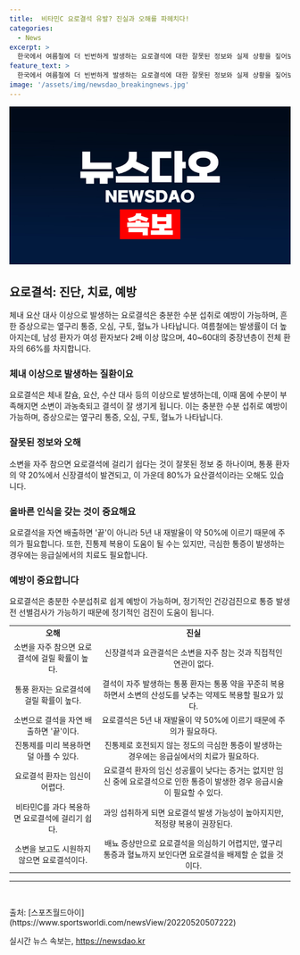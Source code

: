 ```yaml
---
title:  비타민C 요로결석 유발? 진실과 오해를 파헤치다!
categories:
  - News
excerpt: >
  한국에서 여름철에 더 빈번하게 발생하는 요로결석에 대한 잘못된 정보와 실제 상황을 짚어보았다. 요로결석은 충분한 수분 섭취로 예방 가능하며, 옆구리 통증을 주로 동반한다. 소변을 자주 참는 것이 발생을 촉진시킨다는 오해와 통풍과의 연관성, 그리고 여성 요로결석 환자들의 임신 가능성에 대한 정보도 살펴보았다. 또한, 비타민C 과다 복용과 진통제 복용, 그리고 요로결석의 재발 가능성에 대해도 다뤘다. 최 교수는 요로결석을 예방하기 위해 충분한 수분 섭취와 정기적인 건강검진의 중요성을 강조했다.
feature_text: >
  한국에서 여름철에 더 빈번하게 발생하는 요로결석에 대한 잘못된 정보와 실제 상황을 짚어보았다. 요로결석은 충분한 수분 섭취로 예방 가능하며, 옆구리 통증을 주로 동반한다. 소변을 자주 참는 것이 발생을 촉진시킨다는 오해와 통풍과의 연관성, 그리고 여성 요로결석 환자들의 임신 가능성에 대한 정보도 살펴보았다. 또한, 비타민C 과다 복용과 진통제 복용, 그리고 요로결석의 재발 가능성에 대해도 다뤘다. 최 교수는 요로결석을 예방하기 위해 충분한 수분 섭취와 정기적인 건강검진의 중요성을 강조했다.
image: '/assets/img/newsdao_breakingnews.jpg'
---
```


<p><img src="/assets/img/newsdao_breakingnews.jpg" alt="flaretime 속보" /></p>

<h2 data-ke-size="size26">요로결석: 진단, 치료, 예방</h2>

<p data-ke-size="size16">체내 요산 대사 이상으로 발생하는 요로결석은 충분한 수분 섭취로 예방이 가능하며, 흔한 증상으로는 옆구리 통증, 오심, 구토, 혈뇨가 나타납니다. 여름철에는 발생률이 더 높아지는데, 남성 환자가 여성 환자보다 2배 이상 많으며, 40~60대의 중장년층이 전체 환자의 66%를 차지합니다.</p>

<h3 data-ke-size="size24">체내 이상으로 발생하는 질환이요</h3>

<p data-ke-size="size16">요로결석은 체내 칼슘, 요산, 수산 대사 등의 이상으로 발생하는데, 이때 몸에 수분이 부족해지면 소변이 과농축되고 결석이 잘 생기게 됩니다. 이는 충분한 수분 섭취로 예방이 가능하며, 증상으로는 옆구리 통증, 오심, 구토, 혈뇨가 나타납니다.</p>

<h3 data-ke-size="size24">잘못된 정보와 오해</h3>

<p data-ke-size="size16">소변을 자주 참으면 요로결석에 걸리기 쉽다는 것이 잘못된 정보 중 하나이며, 통풍 환자의 약 20%에서 신장결석이 발견되고, 이 가운데 80%가 요산결석이라는 오해도 있습니다.</p>

<h3 data-ke-size="size24">올바른 인식을 갖는 것이 중요해요</h3>

<p data-ke-size="size16">요로결석을 자연 배출하면 '끝'이 아니라 5년 내 재발율이 약 50%에 이르기 때문에 주의가 필요합니다. 또한, 진통제 복용이 도움이 될 수는 있지만, 극심한 통증이 발생하는 경우에는 응급실에서의 치료도 필요합니다.</p>

<h3 data-ke-size="size24">예방이 중요합니다</h3>

<p data-ke-size="size16">요로결석은 충분한 수분섭취로 쉽게 예방이 가능하며, 정기적인 건강검진으로 통증 발생 전 선별검사가 가능하기 때문에 정기적인 검진이 도움이 됩니다.</p>

<table>
    <tbody>
        <tr>
            <td style="text-align: center; height: 17px;"><b>오해</b></td>
            <td style="text-align: center; height: 17px;"><b>진실</b></td>
        </tr>
        <tr>
            <td style="text-align: center; height: 17px;">소변을 자주 참으면 요로결석에 걸릴 확률이 높다.</td>
            <td style="text-align: center; height: 17px;">신장결석과 요관결석은 소변을 자주 참는 것과 직접적인 연관이 없다.</td>
        </tr>
        <tr>
            <td style="text-align: center; height: 17px;">통풍 환자는 요로결석에 걸릴 확률이 높다.</td>
            <td style="text-align: center; height: 17px;">결석이 자주 발생하는 통풍 환자는 통풍 약을 꾸준히 복용하면서 소변의 산성도를 낮추는 약제도 복용할 필요가 있다.</td>
        </tr>
        <tr>
            <td style="text-align: center; height: 17px;">소변으로 결석을 자연 배출하면 '끝'이다.</td>
            <td style="text-align: center; height: 17px;">요로결석은 5년 내 재발율이 약 50%에 이르기 때문에 주의가 필요하다.</td>
        </tr>
        <tr>
            <td style="text-align: center; height: 17px;">진통제를 미리 복용하면 덜 아플 수 있다.</td>
            <td style="text-align: center; height: 17px;">진통제로 호전되지 않는 정도의 극심한 통증이 발생하는 경우에는 응급실에서의 치료가 필요하다.</td>
        </tr>
        <tr>
            <td style="text-align: center; height: 17px;">요로결석 환자는 임신이 어렵다.</td>
            <td style="text-align: center; height: 17px;">요로결석 환자의 임신 성공률이 낮다는 증거는 없지만 임신 중에 요로결석으로 인한 통증이 발생한 경우 응급시술이 필요할 수 있다.</td>
        </tr>
        <tr>
            <td style="text-align: center; height: 17px;">비타민C를 과다 복용하면 요로결석에 걸리기 쉽다.</td>
            <td style="text-align: center; height: 17px;">과잉 섭취하게 되면 요로결석 발생 가능성이 높아지지만, 적정량 복용이 권장된다.</td>
        </tr>
        <tr>
            <td style="text-align: center; height: 17px;">소변을 보고도 시원하지 않으면 요로결석이다.</td>
            <td style="text-align: center; height: 17px;">배뇨 증상만으로 요로결석을 의심하기 어렵지만, 옆구리 통증과 혈뇨까지 보인다면 요로결석을 배제할 순 없을 것이다.</td>
        </tr>
    </tbody>
</table>

<hr>

<p data-ke-size="size16">&nbsp;</p>

<p data-ke-size="size16">출처: [스포츠월드아이](https://www.sportsworldi.com/newsView/20220520507222)</p>
실시간 뉴스 속보는, <a href="https://newsdao.kr" rel="dofollow">https://newsdao.kr</a>


